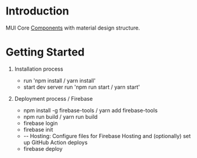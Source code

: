 # Introduction

MUI Core [Components](https://mui.com/core/) with material design structure.

# Getting Started

1. Installation process

   - run 'npm install / yarn install'
   - start dev server run 'npm run start / yarn start'

2. Deployment process / Firebase
   - npm install -g firebase-tools / yarn add firebase-tools
   - npm run build / yarn run build
   - firebase login
   - firebase init
   - -- Hosting: Configure files for Firebase Hosting and (optionally) set up GitHub Action deploys
   - firebase deploy
